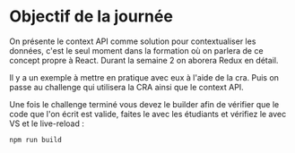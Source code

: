 # Objectif de la journée

On présente le context API comme solution pour contextualiser les données, c'est le seul moment dans la formation où on parlera de ce concept propre à React. Durant la semaine 2 on aborera Redux en détail.

Il y a un exemple à mettre en pratique avec eux à l'aide de la cra. Puis on passe au challenge qui utilisera la CRA ainsi que le context API.


Une fois le challenge terminé vous devez le builder afin de vérifier que le code que l'on écrit est valide, faites le avec les étudiants et vérifiez le avec VS et le live-reload :

```bash
npm run build
```